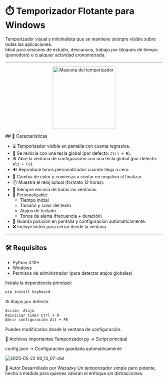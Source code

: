 # ⏱️ Temporizador Flotante para Windows

Temporizador visual y minimalista que se mantiene siempre visible sobre todas las aplicaciones.  
Ideal para sesiones de estudio, descansos, trabajo por bloques de tiempo (pomodoro) o cualquier actividad cronometrada.

---


<p align="center">
  <img src="https://github.com/user-attachments/assets/541e7664-9474-45ae-a70a-266302fa7747" width="200" alt="Mascota del temporizador">
</p>
## 🚀 Características

- ⌛ Temporizador visible en pantalla con cuenta regresiva.
- 🔁 Se reinicia con una tecla global (por defecto: `Ctrl + R`).
- ⚙️ Abre la ventana de configuración con una tecla global (por defecto: `Alt + F6`).
- 🔊 Reproduce tonos personalizados cuando llega a cero.
- 🔴 Cambia de color y comienza a contar en negativo al finalizar.
- 🕐 Muestra el reloj actual (formato 12 horas).
- 📌 Siempre encima de todas las ventanas.
- 🧩 Personalizable:
  - Tiempo inicial
  - Tamaño y color del texto
  - Atajos de teclado
  - Tonos de alerta (frecuencia + duración)
- 💾 Guarda posición en pantalla y configuración automáticamente.
- ❌ Incluye botón para cerrar desde la ventana.

---

## 🛠 Requisitos

- Python 3.10+
- Windows
- Permisos de administrador (para detectar atajos globales)

Instala la dependencia principal:

```bash
pip install keyboard
```
⚙️ Atajos por defecto
```bash
Acción	Atajo
Reiniciar timer	Ctrl + R
Abrir configuración	Alt + F6
```
Puedes modificarlos desde la ventana de configuración.

📁 Archivos importantes
Temporizador.py → Script principal

config.json → Configuración guardada automáticamente

![2025-05-22 00_13_07-dist](https://github.com/user-attachments/assets/a411a435-bdd9-4886-933f-41b0d71b4e9a)


🧠 Autor
Desarrollado por Wazazky
Un temporizador simple pero potente, hecho a medida para quienes valoran el enfoque sin distracciones.

